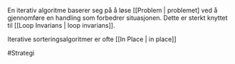 En iterativ algoritme baserer seg på å løse [[Problem | problemet]
ved å gjennomføre en handling som forbedrer situasjonen.
Dette er sterkt knyttet til [[Loop Invarians | loop invarians]].

Iterative sorteringsalgoritmer er ofte [[In Place | in place]]

#Strategi
